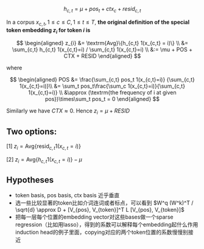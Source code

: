 $$
h_{c,t} = \mu + pos_t + ctx_c + resid_{c,t}
$$

In a corpus $x_{c,t}, 1\le c \le C, 1\le t \le T$, **the original definition of the special token embedding $z_i$ for token $i$ is**

$$
\begin{aligned}
z_{i} &= \textrm{Avg}\{h_{c,t} 1(x_{c,t} = i)\} \\
      &= \sum_{c,t} h_{c,t} 1(x_{c,t}=i) / \sum_{c,t} 1(x_{c,t}=i) \\
      &:= \mu + POS + CTX + RESID
\end{aligned}
$$

where

$$
\begin{aligned}
POS &= \frac{\sum_{c,t} pos_t 1(x_{c,t}=i)} {\sum_{c,t} 1(x_{c,t}=i)}\\
    &= \sum_t pos_t\frac{\sum_c 1(x_{c,t}=i)}{\sum_{c,t} 1(x_{c,t}=i)} \\
    &\approx (\textrm{the frequency of i at given pos})\times\sum_t pos_t  = 0
\end{aligned}
$$

Similarly we have $CTX \approx 0$. Hence $z_i = \mu + RESID$

## Two options:

[1] $z_i = \textrm{Avg}\{\textrm{resid}_{c,t}1(x_{c,t}=i)\}$

[2] $z_i = \textrm{Avg}\{h_{c,t}1(x_{c,t}=i)\} - \mu$


## Hypotheses

- token basis, pos basis, ctx basis 近乎垂直
- 选一些比较显著的token比如介词连词或者标点，可以看到 $W^q (W^k)^T / \sqrt{d} \approx D + [V_{pos}, V_{token}]^T L [V_{pos}, V_{token}]$
- 把每一层每个位置的embedding vector对这些bases做一个sparse regression（比如用lasso），得到的系数可以解释每个embedding起什么作用
induction head的例子里面，copying对应的两个token位置的系数慢慢别接近